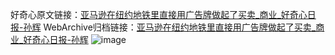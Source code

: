 好奇心原文链接：[亚马逊在纽约地铁里直接用广告牌做起了买卖_商业_好奇心日报-孙辉](https://www.qdaily.com/articles/3857.html)
WebArchive归档链接：[亚马逊在纽约地铁里直接用广告牌做起了买卖_商业_好奇心日报-孙辉](http://web.archive.org/web/20190623153141/https://www.qdaily.com/articles/3857.html)
![image](http://ww3.sinaimg.cn/large/007d5XDpgy1g3vdhwj0iaj30u030n7wh)